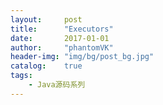 ```yaml
---
layout:     post
title:      "Executors"
date:       2017-01-01
author:     "phantomVK"
header-img: "img/bg/post_bg.jpg"
catalog:    true
tags:
    - Java源码系列
---
```

